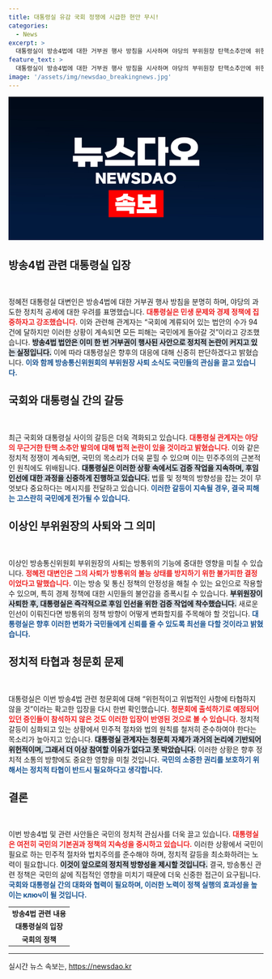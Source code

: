 ```yaml
---
title: 대통령실 유감 국회 정쟁에 시급한 현안 무시!
categories:
  - News
excerpt: >
  대통령실이 방송4법에 대한 거부권 행사 방침을 시사하며 야당의 부위원장 탄핵소추안에 위헌적 입장을 재확인했습니다. 국회 논의의 지연이 국민에게 미치는 미치는 피해를 우려하며, 정치적 갈등에 대한 유감을 표명했습니다.
feature_text: >
  대통령실이 방송4법에 대한 거부권 행사 방침을 시사하며 야당의 부위원장 탄핵소추안에 위헌적 입장을 재확인했습니다. 국회 논의의 지연이 국민에게 미치는 미치는 피해를 우려하며, 정치적 갈등에 대한 유감을 표명했습니다.
image: '/assets/img/newsdao_breakingnews.jpg'
---
```


<p><img src="/assets/img/newsdao_breakingnews.jpg" alt="ranknews 속보" /></p>

<h2 data-ke-size="size26">방송4법 관련 대통령실 입장</h2>

<p data-ke-size="size16">&nbsp;</p>

<p>정혜전 대통령실 대변인은 방송4법에 대한 거부권 행사 방침을 분명히 하며, 야당의 과도한 정치적 공세에 대한 우려를 표명했습니다. <b><span style="color: #ee2323;">대통령실은 민생 문제와 경제 정책에 집중하자고 강조했습니다.</span></b> 이와 관련해 관계자는 “국회에 계류되어 있는 법안의 수가 94건에 달하지만 이러한 상황이 계속되면 모든 피해는 국민에게 돌아갈 것”이라고 강조했습니다. <b><span style="background-color: #21538527;">방송4법 법안은 이미 한 번 거부권이 행사된 사안으로 정치적 논란이 커지고 있는 실정입니다.</span></b> 이에 따라 대통령실은 향후의 대응에 대해 신중히 판단하겠다고 밝혔습니다. <b><span style="color: #1a5490;">이와 함께 방송통신위원회의 부위원장 사퇴 소식도 국민들의 관심을 끌고 있습니다.</span></b></p>

<h2 data-ke-size="size26">국회와 대통령실 간의 갈등</h2>

<p data-ke-size="size16">&nbsp;</p>

<p>최근 국회와 대통령실 사이의 갈등은 더욱 격화되고 있습니다. <b><span style="color: #ee2323;">대통령실 관계자는 야당의 무근거한 탄핵 소추안 발의에 대해 법적 논란이 있을 것이라고 밝혔습니다.</span></b> 이와 같은 정치적 정쟁이 계속되면, 국민의 목소리가 더욱 묻힐 수 있으며 이는 민주주의의 근본적인 원칙에도 위배됩니다. <b><span style="background-color: #21538527;">대통령실은 이러한 상황 속에서도 검증 작업을 지속하며, 후임 인선에 대한 과정을 신중하게 진행하고 있습니다.</span></b> 법률 및 정책의 방향성을 잡는 것이 무엇보다 중요하다는 메시지를 전달하고 있습니다. <b><span style="color: #1a5490;">이러한 갈등이 지속될 경우, 결국 피해는 고스란히 국민에게 전가될 수 있습니다.</span></b></p>

<h2 data-ke-size="size26">이상인 부위원장의 사퇴와 그 의미</h2>

<p data-ke-size="size16">&nbsp;</p>

<p>이상인 방송통신위원회 부위원장의 사퇴는 방통위의 기능에 중대한 영향을 미칠 수 있습니다. <b><span style="color: #ee2323;">정혜전 대변인은 그의 사퇴가 방통위의 불능 상태를 방지하기 위한 불가피한 결정이었다고 말했습니다.</span></b> 이는 방송 및 통신 정책의 안정성을 해칠 수 있는 요인으로 작용할 수 있으며, 특히 경제 정책에 대한 시민들의 불안감을 증폭시킬 수 있습니다. <b><span style="background-color: #21538527;">부위원장이 사퇴한 후, 대통령실은 즉각적으로 후임 인선을 위한 검증 작업에 착수했습니다.</span></b> 새로운 인선이 이뤄진다면 방통위의 정책 방향이 어떻게 변화할지를 주목해야 할 것입니다. <b><span style="color: #1a5490;">대통령실은 향후 이러한 변화가 국민들에게 신뢰를 줄 수 있도록 최선을 다할 것이라고 밝혔습니다.</span></b></p>

<h2 data-ke-size="size26">정치적 타협과 청문회 문제</h2>

<p data-ke-size="size16">&nbsp;</p>

<p>대통령실은 이번 방송4법 관련 청문회에 대해 “위헌적이고 위법적인 사항에 타협하지 않을 것”이라는 확고한 입장을 다시 한번 확인했습니다. <b><span style="color: #ee2323;">청문회에 출석하기로 예정되어 있던 증인들이 참석하지 않은 것도 이러한 입장이 반영된 것으로 볼 수 있습니다.</span></b> 정치적 갈등이 심화되고 있는 상황에서 민주적 절차와 법의 원칙를 철저히 준수하여야 한다는 목소리가 높아지고 있습니다. <b><span style="background-color: #21538527;">대통령실 관계자는 청문회 자체가 과거의 논리에 기반되어 위헌적이며, 그래서 더 이상 참여할 이유가 없다고 못 박았습니다.</span></b> 이러한 상황은 향후 정치적 소통의 방향에도 중요한 영향을 미칠 것입니다. <b><span style="color: #1a5490;">국민의 소중한 권리를 보호하기 위해서는 정치적 타협이 반드시 필요하다고 생각합니다.</span></b></p>

<h2 data-ke-size="size26">결론</h2>

<p data-ke-size="size16">&nbsp;</p>

<p>이번 방송4법 및 관련 사안들은 국민의 정치적 관심사를 더욱 끌고 있습니다. <b><span style="color: #ee2323;">대통령실은 여전히 국민의 기본권과 정책의 지속성을 중시하고 있습니다.</span></b> 이러한 상황에서 국민이 필요로 하는 민주적 절차와 법치주의를 준수해야 하며, 정치적 갈등을 최소화하려는 노력이 필요합니다. <b><span style="background-color: #21538527;">이것이 앞으로의 정치적 방향성을 제시할 것입니다.</span></b> 결국, 방송통신 관련 정책은 국민의 삶에 직접적인 영향을 미치기 때문에 더욱 신중한 접근이 요구됩니다. <b><span style="color: #1a5490;">국회와 대통령실 간의 대화와 협력이 필요하며, 이러한 노력이 정책 실행의 효과성을 높이는 ключ이 될 것입니다.</span></b></p>

<table>
    <tr>
        <td style="text-align: center; height: 17px;"><b>방송4법 관련 내용</b></td>
    </tr>
    <tr>
        <td style="text-align: center; height: 17px;"><b>대통령실의 입장</b></td>
    </tr>
    <tr>
        <td style="text-align: center; height: 17px;"><b>국회의 정책</b></td>
    </tr>
</table>

<hr />
실시간 뉴스 속보는, <a href="https://newsdao.kr" rel="dofollow">https://newsdao.kr</a>


